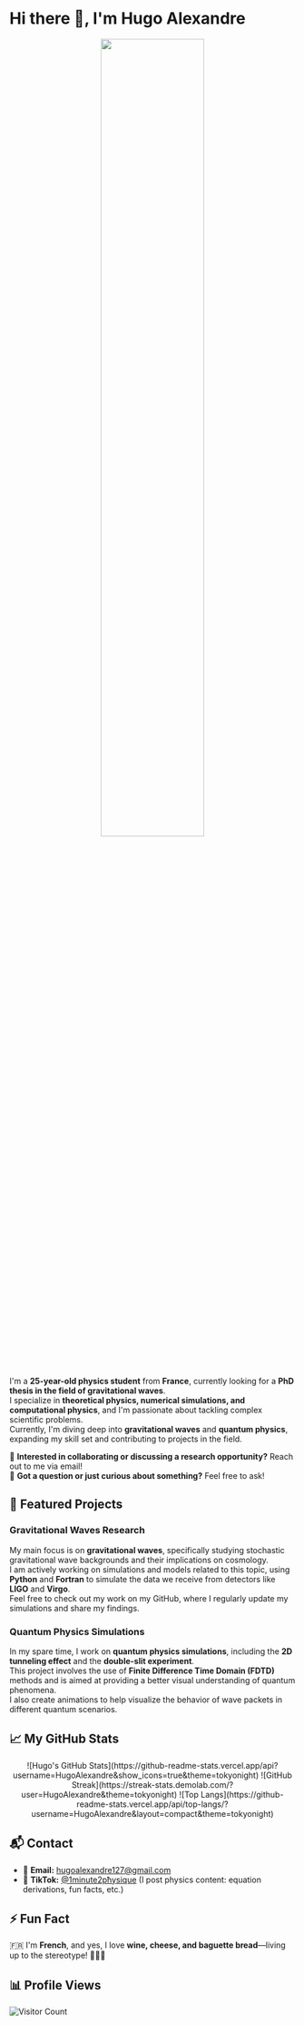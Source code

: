 # Hi there 👋, I'm Hugo Alexandre

<div align="center">
  <img src="https://github.com/user-attachments/assets/95de77d5-6cb4-4ec8-a56f-4cec4ca42866" width="60%">
</div>

I'm a **25-year-old physics student** from **France**, currently looking for a **PhD thesis in the field of gravitational waves**.  
I specialize in **theoretical physics, numerical simulations, and computational physics**, and I'm passionate about tackling complex scientific problems.  
Currently, I'm diving deep into **gravitational waves** and **quantum physics**, expanding my skill set and contributing to projects in the field.

💼 **Interested in collaborating or discussing a research opportunity?** Reach out to me via email!  
💬 **Got a question or just curious about something?** Feel free to ask!

## 🌟 Featured Projects

### **Gravitational Waves Research**
My main focus is on **gravitational waves**, specifically studying stochastic gravitational wave backgrounds and their implications on cosmology.  
I am actively working on simulations and models related to this topic, using **Python** and **Fortran** to simulate the data we receive from detectors like **LIGO** and **Virgo**.  
Feel free to check out my work on my GitHub, where I regularly update my simulations and share my findings.

### **Quantum Physics Simulations**
In my spare time, I work on **quantum physics simulations**, including the **2D tunneling effect** and the **double-slit experiment**.  
This project involves the use of **Finite Difference Time Domain (FDTD)** methods and is aimed at providing a better visual understanding of quantum phenomena.  
I also create animations to help visualize the behavior of wave packets in different quantum scenarios.

## 📈 My GitHub Stats

<div align="center">
![Hugo's GitHub Stats](https://github-readme-stats.vercel.app/api?username=HugoAlexandre&show_icons=true&theme=tokyonight)  
![GitHub Streak](https://streak-stats.demolab.com/?user=HugoAlexandre&theme=tokyonight)  
![Top Langs](https://github-readme-stats.vercel.app/api/top-langs/?username=HugoAlexandre&layout=compact&theme=tokyonight)
</div>

## 📬 Contact

- 📩 **Email:** [hugoalexandre127@gmail.com](mailto:hugoalexandre127@gmail.com)  
- 🎥 **TikTok:** [@1minute2pħysique](https://www.tiktok.com/@1minute2pħysique) (I post physics content: equation derivations, fun facts, etc.)

## ⚡ Fun Fact

🇫🇷 I'm **French**, and yes, I love **wine, cheese, and baguette bread**—living up to the stereotype! 🥖🍷🧀

## 📊 Profile Views

![Visitor Count](https://komarev.com/ghpvc/?username=HugoAlexandre&color=blue&style=flat)
